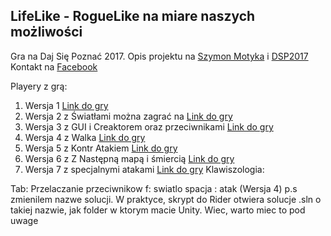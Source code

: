 ## LifeLike - RogueLike na miare naszych możliwości
Gra na Daj Się Poznać 2017.
Opis projektu na [Szymon Motyka](http://szymonmotyka.pl) i [DSP2017](http://szymonmotyka.pl/tag/dsp)
Kontakt na [Facebook](https://facebook.com/szymonmotykapl)

Playery z grą:
 1. Wersja 1 [Link do gry](https://aluspl.github.io/RogueLikeDSP/Versions/)
 2. Wersja 2 z Światłami można zagrać na [Link do gry](https://aluspl.github.io/RogueLikeDSP/Versions/light)
 3. Wersja 3 z GUI i Creaktorem oraz przeciwnikami [Link do gry](https://aluspl.github.io/RogueLikeDSP/Versions/GUIAndCharacterCreator)
 4. Wersja 4 z Walka [Link do gry](https://aluspl.github.io/RogueLikeDSP/Versions/fight)
 5. Wersja 5 z Kontr Atakiem [Link do gry](https://aluspl.github.io/RogueLikeDSP/Versions/version5contrattack)
 6. Wersja 6 z Z Następną mapą i śmiercią [Link do gry](https://aluspl.github.io/RogueLikeDSP/Versions/version6)
 7. Wersja 7 z specjalnymi atakami [Link do gry](https://aluspl.github.io/RogueLikeDSP/Versions/version7)
 Klawiszologia:

 Tab: Przelaczanie przeciwnikow
 f: swiatlo
 spacja : atak (Wersja 4)
p.s zmienilem nazwe solucji. W praktyce, skrypt do Rider otwiera solucje .sln o takiej nazwie, jak folder w ktorym macie Unity. Wiec, warto miec to pod uwage
